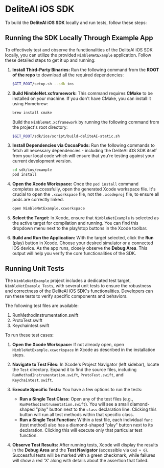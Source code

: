 # DeliteAI iOS SDK

To build the **DeliteAI iOS SDK** locally and run tests, follow these steps:

## Running the SDK Locally Through Example App

To effectively test and observe the functionalities of the DeliteAI iOS SDK locally, you can utilize the provided `NimbleNetExample` application. Follow these detailed steps to get it up and running:

1.  **Install Third-Party Binaries:**
    Run the following command from the **ROOT of the repo** to download all the required dependencies:

    ```bash
    $GIT_ROOT/setup.sh --sdk ios
    ```

2.  **Build NimbleNet.xcframework:**
    This command requires **CMake** to be installed on your machine. If you don't have CMake, you can install it using Homebrew:

    ```bash
    brew install cmake
    ```

    Build the `NimbleNet.xcframework` by running the following command from the project's root directory:

    ```bash
    $GIT_ROOT/sdk/ios/script/build-deliteAI-static.sh
    ```

3.  **Install Dependencies via CocoaPods:**
    Run the following commands to fetch all necessary dependencies - including the DeliteAI iOS SDK itself from your local code which will ensure that you're testing against your current development version.

    ```bash
    cd sdk/ios/example
    pod install
    ```

4.  **Open the Xcode Workspace:**
    Once the `pod install` command completes successfully, open the generated Xcode workspace file. It's crucial to open the `.xcworkspace` file, not the `.xcodeproj` file, to ensure all pods are correctly linked.

    ```bash
    open NimbleNetExample.xcworkspace
    ```

5.  **Select the Target:**
    In Xcode, ensure that `NimbleNetExample` is selected as the active target for compilation and running. You can find this dropdown menu next to the play/stop buttons in the Xcode toolbar.

6.  **Build and Run the Application:**
    With the target selected, click the **Run** (play) button in Xcode. Choose your desired simulator or a connected iOS device. As the app runs, closely observe the **Debug Area**. This output will help you verify the core functionalities of the SDK.


## Running Unit Tests

The `NimbleNetExample` project includes a dedicated test target, `NimbleNetExample_Tests`, with several unit tests to ensure the robustness and correctness of the DeliteAI iOS SDK's functionalities. Developers can run these tests to verify specific components and behaviors.

The following test files are available:

1.  RunMethodInstrumentation.swift
2.  ProtoTest.swift
3.  Keychaintest.swift

To run these test cases:

1.  **Open the Xcode Workspace:**
    If not already open, open `NimbleNetExample.xcworkspace` in Xcode as described in the installation steps.

2.  **Navigate to Test Files:**
    In Xcode's Project Navigator (left sidebar), locate the `Test` directory. Expand it to find the source files, including `RunMethodInstrumentation.swift`, `ProtoTest.swift`, and `Keychaintest.swift`.

3.  **Execute Specific Tests:**
    You have a few options to run the tests:
    * **Run a Single Test Class:** Open any of the test files (e.g., `RunMethodInstrumentation.swift`). You will see a small diamond-shaped "play" button next to the `class` declaration line. Clicking this button will run all test methods within that specific class.
    * **Run a Single Test Function:** Within a test file, each individual `func` (test method) also has a diamond-shaped "play" button next to its declaration. Clicking this will execute only that particular test function.

4.  **Observe Test Results:**
    After running tests, Xcode will display the results in the **Debug Area** and the **Test Navigator** (accessible via `Cmd + 6`). Successful tests will be marked with a green checkmark, while failures will show a red 'X' along with details about the assertion that failed.